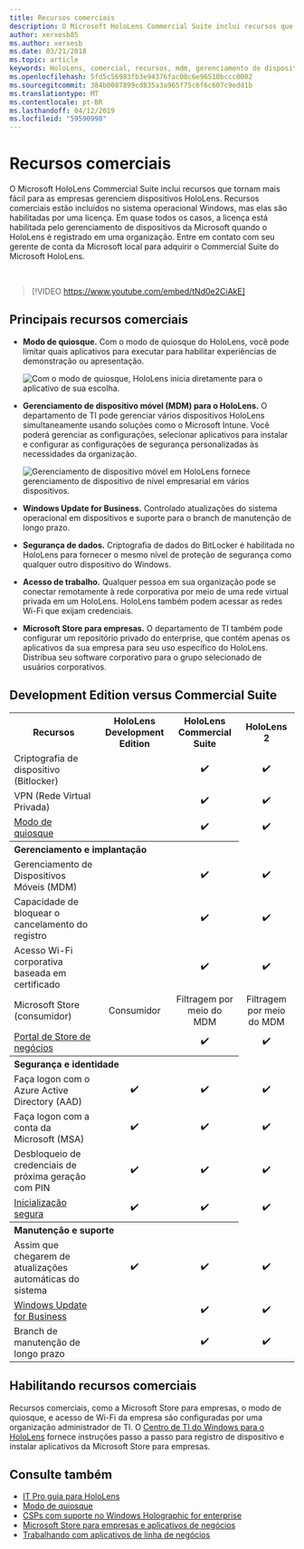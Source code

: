 ```yaml
---
title: Recursos comerciais
description: O Microsoft HoloLens Commercial Suite inclui recursos que tornam mais fácil para as empresas gerenciem dispositivos HoloLens.
author: xerxesb85
ms.author: xerxesb
ms.date: 03/21/2018
ms.topic: article
keywords: HoloLens, comercial, recursos, mdm, gerenciamento de dispositivo móvel, o modo de quiosque
ms.openlocfilehash: 5fd5c56983fb3e94376fac08c6e96510bccc0002
ms.sourcegitcommit: 384b0087899cd835a3a965f75c6f6c607c9edd1b
ms.translationtype: MT
ms.contentlocale: pt-BR
ms.lasthandoff: 04/12/2019
ms.locfileid: "59590998"
---
```

# <a name="commercial-features"></a>Recursos comerciais

O Microsoft HoloLens Commercial Suite inclui recursos que tornam mais fácil para as empresas gerenciem dispositivos HoloLens. Recursos comerciais estão incluídos no sistema operacional Windows, mas elas são habilitadas por uma licença. Em quase todos os casos, a licença está habilitada pelo gerenciamento de dispositivos da Microsoft quando o HoloLens é registrado em uma organização. Entre em contato com seu gerente de conta da Microsoft local para adquirir o Commercial Suite do Microsoft HoloLens.

&nbsp;

>[!VIDEO https://www.youtube.com/embed/tNd0e2CiAkE]

## <a name="key-commercial-features"></a>Principais recursos comerciais

* **Modo de quiosque.** Com o modo de quiosque do HoloLens, você pode limitar quais aplicativos para executar para habilitar experiências de demonstração ou apresentação.

  ![Com o modo de quiosque, HoloLens inicia diretamente para o aplicativo de sua escolha.](images/201608-kioskmode-400px.png)

* **Gerenciamento de dispositivo móvel (MDM) para o HoloLens.** O departamento de TI pode gerenciar vários dispositivos HoloLens simultaneamente usando soluções como o Microsoft Intune. Você poderá gerenciar as configurações, selecionar aplicativos para instalar e configurar as configurações de segurança personalizadas às necessidades da organização.

  ![Gerenciamento de dispositivo móvel em HoloLens fornece gerenciamento de dispositivo de nível empresarial em vários dispositivos.](images/201608-enterprisemanagement-400px.png)
  
* **Windows Update for Business.** Controlado atualizações do sistema operacional em dispositivos e suporte para o branch de manutenção de longo prazo.
* **Segurança de dados.** Criptografia de dados do BitLocker é habilitada no HoloLens para fornecer o mesmo nível de proteção de segurança como qualquer outro dispositivo do Windows.
* **Acesso de trabalho.** Qualquer pessoa em sua organização pode se conectar remotamente à rede corporativa por meio de uma rede virtual privada em um HoloLens. HoloLens também podem acessar as redes Wi-Fi que exijam credenciais.
* **Microsoft Store para empresas.** O departamento de TI também pode configurar um repositório privado do enterprise, que contém apenas os aplicativos da sua empresa para seu uso específico do HoloLens. Distribua seu software corporativo para o grupo selecionado de usuários corporativos.

## <a name="development-edition-vs-commercial-suite"></a>Development Edition versus Commercial Suite

<table>
<tr>
<th>Recursos</th><th>HoloLens Development Edition</th><th>HoloLens Commercial Suite</th><th>HoloLens 2</th>
</tr><tr>
<td>Criptografia de dispositivo (Bitlocker)</td><td></td><td style="text-align: center;">✔️</td><td style="text-align: center;">✔️</td>
</tr><tr>
<td>VPN (Rede Virtual Privada)</td><td></td><td style="text-align: center;">✔️</td><td style="text-align: center;">✔️</td>
</tr><tr>
<td><a href="using-the-windows-device-portal.md#kiosk-mode">Modo de quiosque</a></td><td></td><td style="text-align: center;">✔️</td><td style="text-align: center;">✔️</td>
</tr><tr>
<th colspan="3" style="text-align: left;"> Gerenciamento e implantação</th>
</tr><tr>
<td>Gerenciamento de Dispositivos Móveis (MDM)</td><td style="text-align: center;"></td><td style="text-align: center;">✔️</td><td style="text-align: center;">✔️</td>
</tr><tr>
<td>Capacidade de bloquear o cancelamento do registro</td><td></td><td style="text-align: center;">✔️</td><td style="text-align: center;">✔️</td>
</tr><tr>
<td>Acesso Wi-Fi corporativa baseada em certificado</td><td></td><td style="text-align: center;">✔️</td><td style="text-align: center;">✔️</td>
</tr><tr>
<td>Microsoft Store (consumidor)</td><td style="text-align: center;">Consumidor</td><td style="text-align: center;">Filtragem por meio do MDM</td><td style="text-align: center;">Filtragem por meio do MDM</td>
</tr><tr>
<td><a href="https://technet.microsoft.com/itpro/windows/manage/working-with-line-of-business-apps">Portal de Store de negócios</a></td><td></td><td style="text-align: center;">✔️</td><td style="text-align: center;">✔️</td>
</tr><tr>
<th colspan="3" style="text-align: left;"> Segurança e identidade</th>
</tr><tr>
<td>Faça logon com o Azure Active Directory (AAD)</td><td style="text-align: center;">✔️</td><td style="text-align: center;">✔️</td><td style="text-align: center;">✔️</td>
</tr><tr>
<td>Faça logon com a conta da Microsoft (MSA)</td><td style="text-align: center;">✔️</td><td style="text-align: center;">✔️</td><td style="text-align: center;">✔️</td>
</tr><tr>
<td>Desbloqueio de credenciais de próxima geração com PIN</td><td style="text-align: center;">✔️</td><td style="text-align: center;">✔️</td><td style="text-align: center;">✔️</td>
</tr><tr>
<td><a href="https://msdn.microsoft.com/windows/hardware/commercialize/manufacture/desktop/secure-boot-overview">Inicialização segura</a></td><td style="text-align: center;">✔️</td><td style="text-align: center;">✔️</td><td style="text-align: center;">✔️</td>
</tr><tr>
<th colspan="3" style="text-align: left;"> Manutenção e suporte</th>
</tr><tr>
<td>Assim que chegarem de atualizações automáticas do sistema</td><td style="text-align: center;">✔️</td><td style="text-align: center;">✔️</td><td style="text-align: center;">✔️</td>
</tr><tr>
<td><a href="https://technet.microsoft.com/itpro/windows/plan/windows-update-for-business">Windows Update for Business</a></td><td></td><td style="text-align: center;">✔️</td><td style="text-align: center;">✔️</td>
</tr><tr>
<td>Branch de manutenção de longo prazo</td><td></td><td style="text-align: center;">✔️</td><td style="text-align: center;">✔️</td>
</tr>
</table>



## <a name="enabling-commercial-features"></a>Habilitando recursos comerciais

Recursos comerciais, como a Microsoft Store para empresas, o modo de quiosque, e acesso de Wi-Fi da empresa são configuradas por uma organização administrador de TI. O [Centro de TI do Windows para o HoloLens](https://technet.microsoft.com/itpro/hololens/index) fornece instruções passo a passo para registro de dispositivo e instalar aplicativos da Microsoft Store para empresas.

## <a name="see-also"></a>Consulte também
* [IT Pro guia para HoloLens](https://technet.microsoft.com/itpro/hololens/index)
* [Modo de quiosque](using-the-windows-device-portal.md#kiosk-mode)
* [CSPs com suporte no Windows Holographic for enterprise](https://msdn.microsoft.com/library/windows/hardware/dn920025(v=vs.85).aspx#HoloLens)
* [Microsoft Store para empresas e aplicativos de negócios](https://blogs.technet.microsoft.com/sbucci/2016/04/13/windows-store-for-business-and-line-of-business-applications/)
* [Trabalhando com aplicativos de linha de negócios](https://technet.microsoft.com/itpro/windows/manage/working-with-line-of-business-apps)
